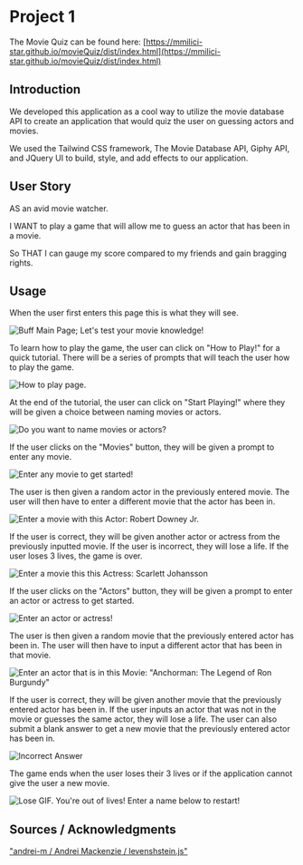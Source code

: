 # Project 1

The Movie Quiz can be found here: [https://mmilici-star.github.io/movieQuiz/dist/index.html](https://mmilici-star.github.io/movieQuiz/dist/index.html)

## Introduction

We developed this application as a cool way to utilize the movie database API to create an application that would quiz the user on guessing actors and movies.

We used the Tailwind CSS framework, The Movie Database API, Giphy API, and JQuery UI to build, style, and add effects to our application.

## User Story

AS an avid movie watcher.

I WANT to play a game that will allow me to guess an actor that has been in a movie.

So THAT I can gauge my score compared to my friends and gain bragging rights.

## Usage

When the user first enters this page this is what they will see.

![Buff Main Page; Let's test your movie knowledge!](https://github.com/mmilici-star/movieQuiz/blob/master/Assets/Main_Page.PNG)

To learn how to play the game, the user can click on "How to Play!" for a quick tutorial. There will be a series of prompts that will teach the user how to play the game.

![How to play page.](https://github.com/mmilici-star/movieQuiz/blob/master/Assets/How_to.PNG)

At the end of the tutorial, the user can click on "Start Playing!" where they will be given a choice between naming movies or actors. 

![Do you want to name movies or actors?](https://github.com/mmilici-star/movieQuiz/blob/master/Assets/MoviesOrActors.PNG)

If the user clicks on the "Movies" button, they will be given a prompt to enter any movie.

![Enter any movie to get started!](https://github.com/mmilici-star/movieQuiz/blob/master/Assets/Movies.PNG)

The user is then given a random actor in the previously entered movie. The user will then have to enter a different movie that the actor has been in.

![Enter a movie with this Actor: Robert Downey Jr.](https://github.com/mmilici-star/movieQuiz/blob/master/Assets/Movies1.PNG)

If the user is correct, they will be given another actor or actress from the previously inputted movie. If the user is incorrect, they will lose a life. If the user loses 3 lives, the game is over.

![Enter a movie this this Actress: Scarlett Johansson](https://github.com/mmilici-star/movieQuiz/blob/master/Assets/Movies2.PNG)

If the user clicks on the "Actors" button, they will be given a prompt to enter an actor or actress to get started.

![Enter an actor or actress!](https://github.com/mmilici-star/movieQuiz/blob/master/Assets/Actors.PNG)

The user is then given a random movie that the previously entered actor has been in. The user will then have to input a different actor that has been in that movie.

![Enter an actor that is in this Movie: "Anchorman: The Legend of Ron Burgundy"](https://github.com/mmilici-star/movieQuiz/blob/master/Assets/Actors2.PNG)

If the user is correct, they will be given another movie that the previously entered actor has been in. If the user inputs an actor that was not in the movie or guesses the same actor, they will lose a life. The user can also submit a blank answer to get a new movie that the previously entered actor has been in.

![Incorrect Answer](https://github.com/mmilici-star/movieQuiz/blob/master/Assets/Actors3.PNG)

The game ends when the user loses their 3 lives or if the application cannot give the user a new movie.

![Lose GIF. You're out of lives! Enter a name below to restart!](https://github.com/mmilici-star/movieQuiz/blob/master/Assets/Actors4.PNG)

## Sources / Acknowledgments
["andrei-m / Andrei Mackenzie / levenshstein.js"](https://gist.github.com/andrei-m/982927)